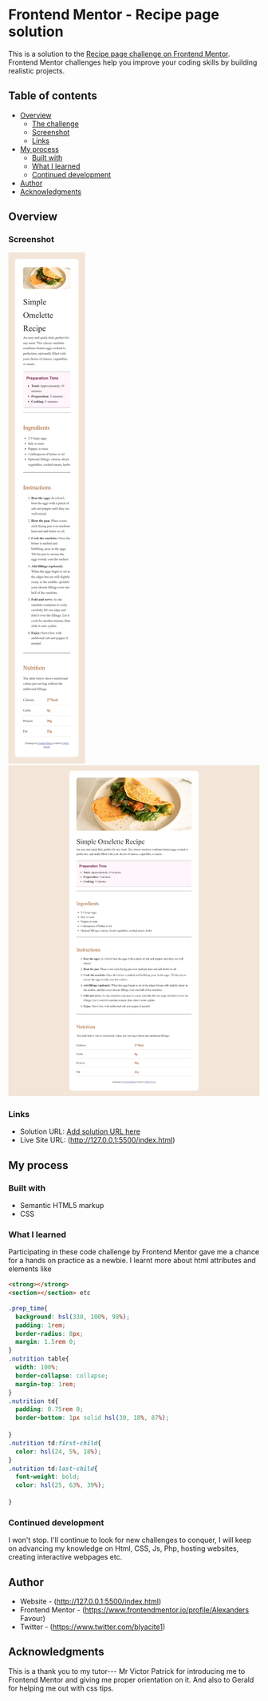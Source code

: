 # Frontend Mentor - Recipe page solution

This is a solution to the [Recipe page challenge on Frontend Mentor](https://www.frontendmentor.io/challenges/recipe-page-KiTsR8QQKm). Frontend Mentor challenges help you improve your coding skills by building realistic projects. 

## Table of contents

- [Overview](#overview)
  - [The challenge](#the-challenge)
  - [Screenshot](#screenshot)
  - [Links](#links)
- [My process](#my-process)
  - [Built with](#built-with)
  - [What I learned](#what-i-learned)
  - [Continued development](#continued-development)
- [Author](#author)
- [Acknowledgments](#acknowledgments)

## Overview

### Screenshot

![](127.0.0.1_5500_index.html%20mobile.png)
![](192.168.8.185_5500_index.html%20pc.png)



### Links

- Solution URL: [Add solution URL here](https://your-solution-url.com)
- Live Site URL: (http://127.0.0.1:5500/index.html)

## My process

### Built with

- Semantic HTML5 markup
- CSS 


### What I learned

Participating in these code challenge by Frontend Mentor gave me a chance for a hands on practice as a newbie.
I learnt more about html attributes and elements like
```html
<strong></strong>
<section></section> etc
```
```css
.prep_time{
  background: hsl(330, 100%, 98%);
  padding: 1rem;
  border-radius: 8px;
  margin: 1.5rem 0;
}
.nutrition table{
  width: 100%;
  border-collapse: collapse;
  margin-top: 1rem;
}
.nutrition td{
  padding: 0.75rem 0;
  border-bottom: 1px solid hsl(30, 18%, 87%);

}
.nutrition td:first-child{
  color: hsl(24, 5%, 18%);
}
.nutrition td:last-child{
  font-weight: bold;
  color: hsl(25, 63%, 39%);

}
```

### Continued development
I won't stop. I'll continue to look for new challenges to conquer, I will keep on advancing my knowledge on Html, CSS, Js, Php, hosting websites, creating interactive webpages etc. 

## Author

- Website - (http://127.0.0.1:5500/index.html)
- Frontend Mentor - (https://www.frontendmentor.io/profile/Alexanders Favour)
- Twitter - (https://www.twitter.com/blyacite1)

## Acknowledgments
This is a thank you to my tutor--- Mr Victor Patrick for introducing me to Frontend Mentor and giving me proper orientation on it. And also to Gerald for helping me out with css tips.

